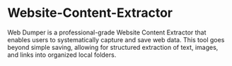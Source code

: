 # Website-Content-Extractor
Web Dumper is a professional-grade Website Content Extractor that enables users to systematically capture and save web data. This tool goes beyond simple saving, allowing for structured extraction of text, images, and links into organized local folders.
